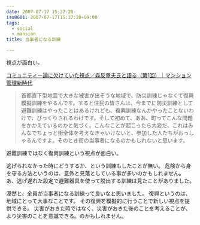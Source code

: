 ```yaml
---
date: 2007-07-17 15:37:20
iso8601: 2007-07-17T15:37:20+09:00
tags:
  - social
  - mansion
title: 当事者になる訓練

---
```


視点が面白い。

<a title="コミュニティー論に欠けていた視点／森反章夫氏と語る（第1回）｜マンション管理新時代" href="http://kenplatz.nikkeibp.co.jp/article/mansion/20070412/506737/">コミュニティー論に欠けていた視点／森反章夫氏と語る（第1回）｜マンション管理新時代</a>

<blockquote>首都直下型地震で大きな被害が出そうな地域で、防災訓練じゃなくて復興模擬訓練をやるんです。すると住民の皆さんは、今までに防災訓練として避難訓練はやったことはあるけれども、復興訓練なんかやったことないわけで、びっくりされるわけです。そして初めて、ああ、町ってこんな問題をかかえているのかと気づく。こんなことが起こったら大変だ、これはみんなでちょっと街全体を考えなきゃいけないと、参加した人たちがおっしゃるんですよ。そのとき街の当事者になるのかもしれないと思います。</blockquote>

避難訓練ではなく復興訓練という視点が面白い。

逃げられなかった時にどうするか、という訓練もしたことが無い。
危険から身を守る方法というのは、意外と見落としている事が多いのかもしれません。
あ、逃げ遅れた設定で避難器具を使って脱出する訓練は見たことがありました。

漠然と、全員が当事者になる訓練って良いなと思いました。
復興というのは、地域にとって大事なことです。
その復興を模擬的に行うことで新しい視点を提供できる。
災害がおきた時ではなく、災害がおきた後のことを考えることが、より災害のことを意識できる。のかもしれません。
